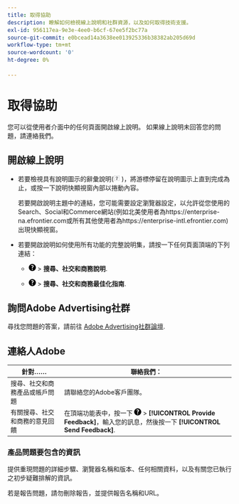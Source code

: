 ```yaml
---
title: 取得協助
description: 瞭解如何檢視線上說明和社群資源，以及如何取得技術支援。
exl-id: 956117ea-9e3e-4ee0-b6cf-67ee5f2bc77a
source-git-commit: e0bcead14a3638ee013925336b38382ab205d69d
workflow-type: tm+mt
source-wordcount: '0'
ht-degree: 0%

---
```


# 取得協助

您可以從使用者介面中的任何頁面開啟線上說明。 如果線上說明未回答您的問題，請連絡我們。

## 開啟線上說明

* 若要檢視具有說明圖示的辭彙說明(![說明圖示](/help/search-social-commerce/assets/help-field.png "說明圖示") )，將游標停留在說明圖示上直到完成為止，或按一下說明快顯視窗內部以捲動內容。

  若要開啟說明主題中的連結，您可能需要設定瀏覽器設定，以允許從您使用的Search、Social和Commerce網站(例如北美使用者為https://enterprise-na.efrontier.com或所有其他使用者為https://enterprise-intl.efrontier.com)出現快顯視窗。

* 若要開啟說明如何使用所有功能的完整說明集，請按一下任何頁面頂端的下列連結：

   * ![說明](/help/search-social-commerce/assets/help-main-menu.png "說明") > **搜尋、社交和商務說明**.

   * ![說明](/help/search-social-commerce/assets/help-main-menu.png "說明") > **搜尋、社交和商務最佳化指南**.

## 詢問Adobe Advertising社群

尋找您問題的答案，請前往 [Adobe Advertising社群論壇](https://experienceleaguecommunities.adobe.com/t5/adobe-advertising-cloud/ct-p/adobe-advertising-cloud-community).

## 連絡人Adobe

| 針對…… | 聯絡我們： |
| ---- | ---- |
| 搜尋、社交和商務產品或帳戶問題 | 請聯絡您的Adobe客戶團隊。 |
| 有關搜尋、社交和商務的意見回饋 | 在頂端功能表中，按一下 ![說明](/help/search-social-commerce/assets/help-main-menu.png "說明") > **[!UICONTROL Provide Feedback]**，輸入您的訊息，然後按一下 **[!UICONTROL Send Feedback]**. |

### 產品問題要包含的資訊

提供重現問題的詳細步驟、瀏覽器名稱和版本、任何相關資料，以及有關您已執行之初步疑難排解的資訊。

若是報告問題，請勿刪除報告，並提供報告名稱和URL。
